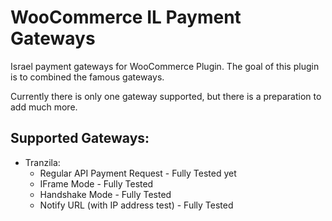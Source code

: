 # WooCommerce IL Payment Gateways

Israel payment gateways for WooCommerce Plugin.
The goal of this plugin is to combined the famous gateways.

Currently there is only one gateway supported, but there is a preparation to add much more.

## Supported Gateways:

* Tranzila:
    * Regular API Payment Request - Fully Tested yet
    * IFrame Mode - Fully Tested
    * Handshake Mode - Fully Tested
    * Notify URL (with IP address test) - Fully Tested
